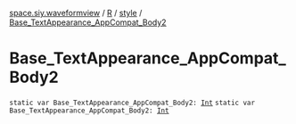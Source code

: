 [space.siy.waveformview](../../index.md) / [R](../index.md) / [style](index.md) / [Base_TextAppearance_AppCompat_Body2](./-base_-text-appearance_-app-compat_-body2.md)

# Base_TextAppearance_AppCompat_Body2

`static var Base_TextAppearance_AppCompat_Body2: `[`Int`](https://kotlinlang.org/api/latest/jvm/stdlib/kotlin/-int/index.html)
`static var Base_TextAppearance_AppCompat_Body2: `[`Int`](https://kotlinlang.org/api/latest/jvm/stdlib/kotlin/-int/index.html)